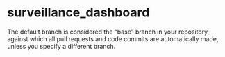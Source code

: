 # surveillance_dashboard
The default branch is considered the “base” branch in your repository, against which all pull requests and code commits are automatically made, unless you specify a different branch.
